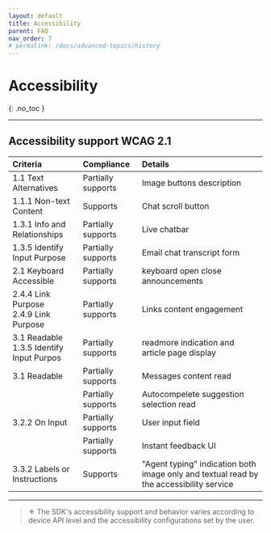 ```yaml
---
layout: default
title: Accessibility
parent: FAQ
nav_order: 7
# permalink: /docs/advanced-topics/history
---
```


# Accessibility
{: .no_toc }

---

## Accessibility support WCAG 2.1

|Criteria |Compliance |Details |
|:--|:--|:--|
|1.1 Text Alternatives|Partially supports| Image buttons description|
|1.1.1 Non-text Content|Supports|Chat scroll button |
|1.3.1 Info and Relationships|Partially supports|Live chatbar|
| 1.3.5 Identify Input Purpose|Partially supports|Email chat transcript form |
|2.1 Keyboard Accessible|Partially supports|keyboard open close announcements |
|2.4.4 Link Purpose<br> 2.4.9 Link Purpose|Partially supports|Links content engagement |
|3.1 Readable <br> 1.3.5 Identify Input Purpos|Partially supports|readmore indication and article page display |
|3.1 Readable|Partially supports| Messages content read|
||Partially supports|Autocompelete suggestion selection read|
| 3.2.2 On Input |Partially supports|User input field |
||Partially supports|Instant feedback UI|
|3.3.2 Labels or Instructions|Supports|"Agent typing" indication both image only and textual read by the accessibility service|

---

> ⚜️ The SDK's accessibility support and behavior varies according to device API level and the accessibility configurations set by the user.
